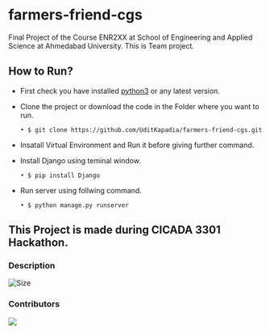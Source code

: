 # farmers-friend-cgs
Final Project of the Course ENR2XX at School of Engineering and Applied Science at Ahmedabad University.
This is Team project.

## How to Run?
-  First check you have installed [python3](https://www.python.org/) or any latest version.
-  Clone the project or download the code in the Folder where you want to run.

     ```• $ git clone https://github.com/UditKapadia/farmers-friend-cgs.git```

- Insatall Virtual Environment and Run it before giving further command.

-  Install Django using teminal window.

     ```• $ pip install Django```
     
-  Run server using follwing command.

     ```• $ python manage.py runserver```
       
     
## This Project is made during CICADA 3301 Hackathon.

###  Description
<img alt="Size" src="https://img.shields.io/github/repo-size/UditKapadia/farmers-friend-cgs">



### Contributors

<a href="https://github.com/UditKapadia/farmers-friend-cgs/graphs/contributors">
  <img src="https://contrib.rocks/image?repo=UditKapadia/farmers-friend-cgs" />
</a>
